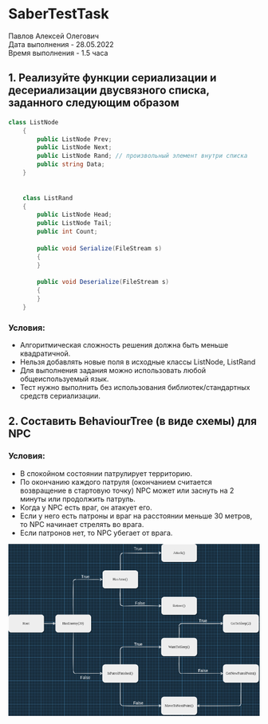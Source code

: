 # SaberTestTask
Павлов Алексей Олегович  
Дата выполнения - 28.05.2022  
Время выполнения - 1.5 часа

## 1. Реализуйте функции сериализации и десериализации двусвязного списка, заданного следующим образом

```cs
class ListNode
    {
        public ListNode Prev;
        public ListNode Next;
        public ListNode Rand; // произвольный элемент внутри списка
        public string Data;
    }


    class ListRand
    {
        public ListNode Head;
        public ListNode Tail;
        public int Count;

        public void Serialize(FileStream s)
        {
        }

        public void Deserialize(FileStream s)
        {
        }
    }
```
### Условия:
  - Алгоритмическая сложность решения должна быть меньше квадратичной.
  - Нельзя добавлять новые поля в исходные классы ListNode, ListRand
  - Для выполнения задания можно использовать любой общеиспользуемый язык.
  - Тест нужно выполнить без использования библиотек/стандартных средств сериализации.
## 2. Составить BehaviourTree (в виде схемы) для NPC
### Условия:
  - В спокойном состоянии патрулирует территорию.
  - По окончанию каждого патруля (окончанием считается возвращение в стартовую точку) NPC может или заснуть на 2 минуты или продолжить патруль. 
  - Когда у NPC есть враг, он  атакует его.
  - Если у него есть патроны и враг на расстоянии меньше 30 метров, то NPC начинает стрелять во врага.
  - Если патронов нет, то NPC убегает от врага.

![Дерево поведения](BehaviourTree.png)
